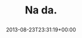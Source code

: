 ---
retweeted: false
source: <a href="http://tapbots.com/tweetbot" rel="nofollow">Tweetbot for iOS</a>
entities:
  hashtags: []
  symbols: []
  user_mentions: []
  urls:
  - url: http://t.co/kMu2uaYYr7
    expanded_url: http://www.huffingtonpost.com/2013/08/22/arkansas-christian-academy-guns_n_3799520.html
    display_url: huffingtonpost.com/2013/08/22/ark…
    indices:
    - '7'
    - '29'
display_text_range:
- '0'
- '29'
favorite_count: '0'
id_str: '371052060667834368'
truncated: false
retweet_count: '0'
id: '371052060667834368'
possibly_sensitive: false
created_at: Fri Aug 23 23:31:19 +0000 2013
favorited: false
full_text: Na da.
lang: pt
quote_url: http://www.huffingtonpost.com/2013/08/22/arkansas-christian-academy-guns_n_3799520.html
tags:
- pesos/twitter
date: '2013-08-23T23:31:19+00:00'
src: https://twitter.com/bascht/status/371052060667834368
original_url: https://twitter.com/bascht/status/371052060667834368
type: twitter_tweet
text: Na da.
title: 'Na da.

  '

---